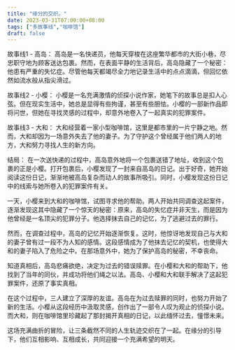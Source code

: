 ```yaml
---
title: "缘分的交织。"
date: 2023-03-31T07:00:00+08:00
tags: ["多故事线","咖啡馆"]
draft: false
---
```


故事线1 - 高岛：
高岛是一名快递员，他每天穿梭在这座繁华都市的大街小巷，尽忠职守地为顾客送达包裹。然而，在表面平静的生活背后，高岛隐藏了一个秘密：他患有严重的失忆症。尽管他每天都竭尽全力地记录生活中的点点滴滴，但回忆依然如流水般从指尖滑过。

故事线2 - 小樱：
小樱是一名充满激情的侦探小说作家，她笔下的故事总是扣人心弦。但在现实生活中，她总是显得有些拘谨，甚至有些胆怯。小樱的一部新作品即将问世，但她在寻找灵感的过程中，却意外地卷入了一起真实的犯罪案件。

故事线3 - 大和：
大和经营着一家小型咖啡馆，这里是都市里的一片宁静之地。然而，大和却因为一场意外失去了他的妻子。为了守护这个曾经属于他们两人的地方，大和努力寻找人生的新方向。

结局：
在一次送快递的过程中，高岛意外地将一个包裹送错了地址，收到这个包裹的正是小樱。打开包裹后，小樱发现了一封来自高岛的日记。出于好奇，她开始阅读这份日记，渐渐地被高岛复杂而动人的故事所吸引。同时，小樱发现这份日记中的线索与她所卷入的犯罪案件有关。

一天，小樱来到大和的咖啡馆，试图寻求他的帮助。两人开始共同调查这起案件，逐渐发现这其中隐藏了一个惊天的秘密：原来，高岛的失忆症并非天生，而是因为他曾经是一名顶尖的犯罪分子。他选择抹去自己的记忆，为了逃避过去的罪行。

然而，在调查过程中，高岛的记忆开始逐渐恢复。这时，他惊讶地发现自己与大和的妻子曾有过一段不为人知的感情。这段感情成为了他抹去记忆的契机，也使得大和的妻子陷入了危险之中。在那场意外中，她为了保护高岛的秘密，不幸丧命。

知道真相后，高岛悲痛欲绝，决定为过去的错误赎罪。在小樱和大和的帮助下，他找到了当年的同伙，并成功将他们绳之以法。高岛、小樱和大和联手解决了这起犯罪案件，还原了事实真相。

在这个过程中，三人建立了深厚的友谊。高岛在为过去赎罪的同时，也努力开始了新的生活。小樱从这段经历中汲取灵感，创作出了一部令人叹为观止的侦探小说。而大和，则在咖啡馆里珍藏起了那封揭开真相的日记，以此缅怀过去，憧憬未来。

这场充满曲折的冒险，让三条截然不同的人生轨迹交织在了一起。在缘分的引导下，他们互相影响、互相成长，共同迎接一个充满希望的明天。